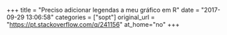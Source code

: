 +++
title = "Preciso adicionar legendas a meu gráfico em R"
date = "2017-09-29 13:06:58"
categories = ["sopt"]
original_url = "https://pt.stackoverflow.com/q/241156"
at_home="no"
+++

